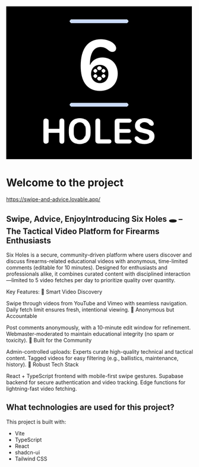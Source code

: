 
# ![Six Holes Logo](public/6-holes.png)

# Welcome to the project
https://swipe-and-advice.lovable.app/
## Swipe, Advice, EnjoyIntroducing Six Holes 🕳️ – The Tactical Video Platform for Firearms Enthusiasts
Six Holes is a secure, community-driven platform where users discover and discuss firearms-related educational videos with anonymous, time-limited comments (editable for 10 minutes). Designed for enthusiasts and professionals alike, it combines curated content with disciplined interaction—limited to 5 video fetches per day to prioritize quality over quantity.

Key Features:
🔹 Smart Video Discovery

Swipe through videos from YouTube and Vimeo with seamless navigation.
Daily fetch limit ensures fresh, intentional viewing.
🔹 Anonymous but Accountable

Post comments anonymously, with a 10-minute edit window for refinement.
Webmaster-moderated to maintain educational integrity (no spam or toxicity).
🔹 Built for the Community

Admin-controlled uploads: Experts curate high-quality technical and tactical content.
Tagged videos for easy filtering (e.g., ballistics, maintenance, history).
🔹 Robust Tech Stack

React + TypeScript frontend with mobile-first swipe gestures.
Supabase backend for secure authentication and video tracking.
Edge functions for lightning-fast video fetching.

## What technologies are used for this project?

This project is built with:

- Vite
- TypeScript
- React
- shadcn-ui
- Tailwind CSS


